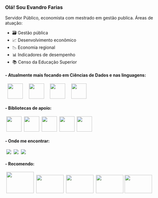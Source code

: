 ### Olá! Sou Evandro Farias

Servidor Público, economista com mestrado em gestão publica. Áreas de atuação:

- 🗃️ Gestão pública
- 📈 Desenvolvimento econômico
- 📉 Economia regional
- 📊 Indicadores de desempenho
- 📚 Censo da Educação Superior


#### - Atualmente mais focando em Ciências de Dados e nas linguagens:

<div style="display: inline">
&nbsp;&nbsp;<img width='50' height='50'  src="https://cdn.jsdelivr.net/gh/devicons/devicon/icons/python/python-original-wordmark.svg" />&nbsp;&nbsp;
&nbsp;&nbsp;<img width='50' height='50' src="https://cdn.jsdelivr.net/gh/devicons/devicon@latest/icons/r/r-plain.svg" />&nbsp;&nbsp;
&nbsp;&nbsp;<img width='50' height='50' src="https://cdn.jsdelivr.net/gh/devicons/devicon@latest/icons/apachespark/apachespark-original-wordmark.svg" />&nbsp;&nbsp;
&nbsp;&nbsp;<img width='50' height='50' src="https://cdn.jsdelivr.net/gh/devicons/devicon@latest/icons/linux/linux-original.svg" />&nbsp;&nbsp;
</div>

#### - Bibliotecas de apoio:

<div style="display: inline">
&nbsp;<img width='50' height='50' src="https://cdn.jsdelivr.net/gh/devicons/devicon@latest/icons/pandas/pandas-original-wordmark.svg" />
&nbsp;<img width='50' height='50' src="https://cdn.jsdelivr.net/gh/devicons/devicon@latest/icons/matplotlib/matplotlib-original-wordmark.svg" />
&nbsp;<img width='50' height='50' src="https://cdn.jsdelivr.net/gh/devicons/devicon@latest/icons/numpy/numpy-original-wordmark.svg" />
&nbsp;<img width='50' height='50' src="https://cdn.jsdelivr.net/gh/devicons/devicon@latest/icons/scikitlearn/scikitlearn-original.svg" />
&nbsp;<img width='50' height='50' src="https://cdn.jsdelivr.net/gh/devicons/devicon@latest/icons/postgresql/postgresql-original-wordmark.svg" />
</div>

#### - Onde me encontrar:

&nbsp;<a href="http://linkedin.com/in/evandro-farias-625939a2"><img src="https://img.shields.io/badge/linkedin-%230077B5.svg?style=for-the-badge&logo=linkedin&logoColor=white"></a>
&nbsp;<a href="https://www.facebook.com/evandro.farias.125"><img src="https://img.shields.io/badge/Facebook-%231877F2.svg?style=for-the-badge&logo=Facebook&logoColor=white"></a>
&nbsp;<a href="https://www.instagram.com/evandro.farias.125/"><img src="https://img.shields.io/badge/Instagram-%23E4405F.svg?style=for-the-badge&logo=Instagram&logoColor=white"></a>

#### - Recomendo:

&nbsp;<a href="https://www.forumcelsofurtadopb.org/"><img width='90' height='70' src="https://www.nanosis.com.br/forumcelsofurtado/wp-content/uploads/2023/06/cropped-logomarca.png"></a>
&nbsp;<a href="http://www.ipeadata.gov.br/Default.aspx"><img width='90' height='60' src="http://www.ipeadata.gov.br/img/logo.gif"></a>
&nbsp;<a href="https://www.sidra.ibge.gov.br/"><img width='90' height='60' src="https://ibge.gov.br/templates/novo_portal_base/imagens/logo_mobile.png"></a>
&nbsp;<a href="https://www3.bcb.gov.br/sgspub/localizarseries/localizarSeries.do?method=prepararTelaLocalizarSeries"><img width='90' height='60' src="https://www.bcb.gov.br/assets/svg/logo-bcb.svg"></a>
<a href="https://www.ufpb.br/"><img width='90' height='60' src="https://www.ufpb.br/ufpb/image-base/brasaooficial.png/@@images/1abe9a91-1d77-4443-898e-f14c006fbc43.png"></a>
